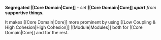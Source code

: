 **Segregated [[Core Domain|Core]]** - *set* **[[Core Domain|Core]] *apart*** *from* **supportive things**.

It makes [[Core Domain|Core]] more prominent by using [[Low Coupling & High Cohesion|High Cohesion]] [[Module|Modules]] both for [[Core Domain|Core]] and for the rest.
